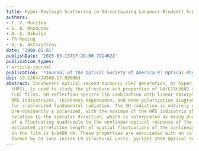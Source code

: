 ```yaml
---
title: Hyper-Rayleigh Scattering in Gd-containing Langmuir-Blodgett Superstructures
authors:
- T. V. Murzina
- G. B. Khomutov
- A. A. Nikulin
- Th Rasing
- O. A. Aktsipetrov
date: '2000-01-01'
publishDate: '2025-03-15T17:20:00.791462Z'
publication_types:
- article-journal
publication: '*Journal of the Optical Society of America B: Optical Physics*'
doi: 10.1364/JOSAB.17.000063
abstract: Incoherent optical second harmonic (SH) generation, or hyper-Rayleigh scattering
  (HRS), is used to study the structure and properties of Gd/C18H36O2 multilayer Langmuir-Biodgett
  (LB) films. SH reflection spectra (in combination with linear absorption spectra),
  HRS indicatrices, thickness dependence, and wave polarization diagrams are measured
  for s-polarized fundamental radiation. The SH radiation is entirely diffuse but
  pre-dominantly s polarized, with the maximum of the HRS indicatrix shifted by 8i̧rc
  relative to the specular direction, which is interpreted as being due to the contribution
  of a fluctuating quadrupole to the nonlinear-optical response of the films. The
  estimated correlation length of spatial fluctuations of the nonlinear-optical polarization
  in the film is $∼$400 nm. These properties are associated with an islandlike structure
  formed by Gd ions inside LB structural units. p̧yright 2000 Optical Society of America.
---
```

